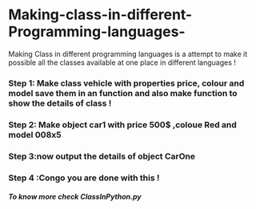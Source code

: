 # Making-class-in-different-Programming-languages-
Making Class in different programming languages is a attempt to make it possible all the classes available at one place in different languages !



### Step 1: Make class vehicle with  properties price, colour and model save them in an function and also make function to show the details of class !
### Step 2: Make object car1 with price 500$ ,coloue Red and model 008x5 
### Step 3:now output the details of object CarOne
### Step 4 :Congo you are done with this !

#### <i>To know more check ClassInPython.py </i>
